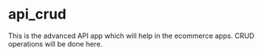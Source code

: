 # api_crud

This is the advanced API app which will help in the ecommerce apps. CRUD operations will be done here.
